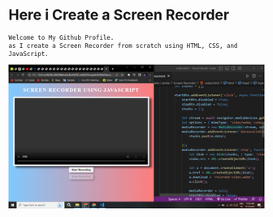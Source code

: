 # Here i Create a Screen Recorder
```
Welcome to My Github Profile.
as I create a Screen Recorder from scratch using HTML, CSS, and JavaScript.
```
![image](https://github.com/ParagUnhale1998/Screen-Recorder-/blob/main/Thumbnail.png)
